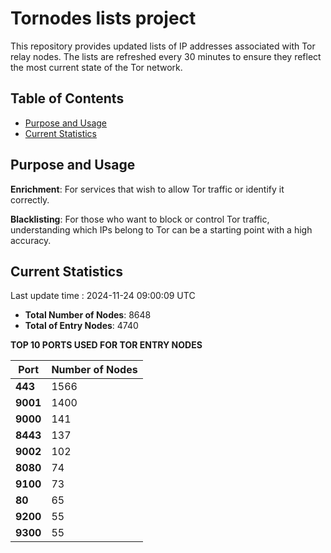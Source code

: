 # Tornodes lists project

This repository provides updated lists of IP addresses associated with Tor relay nodes. The lists are refreshed every 30 minutes to ensure they reflect the most current state of the Tor network.

## Table of Contents

- [Purpose and Usage](#purpose-and-usage)
- [Current Statistics](#current-statistics)


## Purpose and Usage

**Enrichment**: For services that wish to allow Tor traffic or identify it correctly.

**Blacklisting**: For those who want to block or control Tor traffic, understanding which IPs belong to Tor can be a starting point with a high accuracy.

## Current Statistics

Last update time : 2024-11-24 09:00:09 UTC

- **Total Number of Nodes**: 8648
- **Total of Entry Nodes**: 4740

**TOP 10 PORTS USED FOR TOR ENTRY NODES**

| **Port** | **Number of Nodes** |
|------|-----------------|
| **443**   | 1566  |
| **9001**   | 1400  |
| **9000**   | 141  |
| **8443**   | 137  |
| **9002**   | 102  |
| **8080**   | 74  |
| **9100**   | 73  |
| **80**   | 65  |
| **9200**   | 55  |
| **9300**   | 55  |

